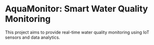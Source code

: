 # AquaMonitor: Smart Water Quality Monitoring
This project aims to provide real-time water quality monitoring using IoT sensors and data analytics.
